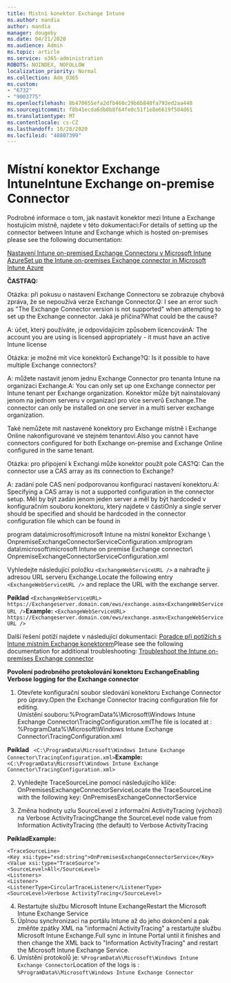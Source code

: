 ```yaml
---
title: Místní konektor Exchange Intune
ms.author: mandia
author: mandia
manager: dougeby
ms.date: 04/21/2020
ms.audience: Admin
ms.topic: article
ms.service: o365-administration
ROBOTS: NOINDEX, NOFOLLOW
localization_priority: Normal
ms.collection: Adm_O365
ms.custom:
- "6732"
- "9003775"
ms.openlocfilehash: 8b470655efa2dfb460c29b6b840fa793ed2aa448
ms.sourcegitcommit: f8b41ecda6db0b8f64fe0c51f1e8e6619f504d61
ms.translationtype: MT
ms.contentlocale: cs-CZ
ms.lasthandoff: 10/28/2020
ms.locfileid: "48807399"
---
```

# <a name="intune-exchange-on-premise-connector"></a><span data-ttu-id="bba77-102">Místní konektor Exchange Intune</span><span class="sxs-lookup"><span data-stu-id="bba77-102">Intune Exchange on-premise Connector</span></span>

<span data-ttu-id="bba77-103">Podrobné informace o tom, jak nastavit konektor mezi Intune a Exchange hostujícím místně, najdete v této dokumentaci:</span><span class="sxs-lookup"><span data-stu-id="bba77-103">For details of setting up the connector between Intune and Exchange which is hosted on-premises please see the following documentation:</span></span>

[<span data-ttu-id="bba77-104">Nastavení Intune on-premised Exchange Connectoru v Microsoft Intune Azure</span><span class="sxs-lookup"><span data-stu-id="bba77-104">Set up the Intune on-premises Exchange connector in Microsoft Intune Azure</span></span>](https://docs.microsoft.com/intune/exchange-connector-install)

<span data-ttu-id="bba77-105">**ČAST**</span><span class="sxs-lookup"><span data-stu-id="bba77-105">**FAQ:**</span></span>

<span data-ttu-id="bba77-106">Otázka: při pokusu o nastavení Exchange Connectoru se zobrazuje chybová zpráva, že se nepoužívá verze Exchange Connector.</span><span class="sxs-lookup"><span data-stu-id="bba77-106">Q: I see an error such as "The Exchange Connector version is not supported" when attempting to set up the Exchange connector.</span></span> <span data-ttu-id="bba77-107">Jaká je příčina?</span><span class="sxs-lookup"><span data-stu-id="bba77-107">What could be the cause?</span></span>

<span data-ttu-id="bba77-108">A: účet, který používáte, je odpovídajícím způsobem licencován</span><span class="sxs-lookup"><span data-stu-id="bba77-108">A: The account you are using is licensed appropriately - it must have an active Intune license</span></span>

<span data-ttu-id="bba77-109">Otázka: je možné mít více konektorů Exchange?</span><span class="sxs-lookup"><span data-stu-id="bba77-109">Q: Is it possible to have multiple Exchange connectors?</span></span>

<span data-ttu-id="bba77-110">A: můžete nastavit jenom jednu Exchange Connector pro tenanta Intune na organizaci Exchange.</span><span class="sxs-lookup"><span data-stu-id="bba77-110">A: You can only set up one Exchange connector per Intune tenant per Exchange organization.</span></span> <span data-ttu-id="bba77-111">Konektor může být nainstalovaný jenom na jednom serveru v organizaci pro více serverů Exchange.</span><span class="sxs-lookup"><span data-stu-id="bba77-111">The connector can only be installed on one server in a multi server exchange organization.</span></span>

<span data-ttu-id="bba77-112">Také nemůžete mít nastavené konektory pro Exchange místně i Exchange Online nakonfigurované ve stejném tenantovi.</span><span class="sxs-lookup"><span data-stu-id="bba77-112">Also you cannot have connectors configured for both Exchange on-premise and Exchange Online configured in the same tenant.</span></span>

<span data-ttu-id="bba77-113">Otázka: pro připojení k Exchangi může konektor použít pole CAS?</span><span class="sxs-lookup"><span data-stu-id="bba77-113">Q: Can the connector use a CAS array as its connection to Exchange?</span></span>

<span data-ttu-id="bba77-114">A: zadání pole CAS není podporovanou konfigurací nastavení konektoru.</span><span class="sxs-lookup"><span data-stu-id="bba77-114">A: Specifying a CAS array is not a supported configuration in the connector setup.</span></span> <span data-ttu-id="bba77-115">Měl by být zadán jenom jeden server a měl by být hardcoded v konfiguračním souboru konektoru, který najdete v části</span><span class="sxs-lookup"><span data-stu-id="bba77-115">Only a single server should be specified and should be hardcoded in the connector configuration file which can be found in</span></span>

<span data-ttu-id="bba77-116">program data\microsoft\microsoft Intune na místní konektor Exchange \ OnpremiseExchangeConnectorServiceConfiguration.xml</span><span class="sxs-lookup"><span data-stu-id="bba77-116">program data\microsoft\microsoft Intune on premise Exchange connector\ OnpremiseExchangeConnectorServiceConfiguration.xml</span></span>

<span data-ttu-id="bba77-117">Vyhledejte následující položku ```<ExchangeWebServiceURL />``` a nahraďte ji adresou URL serveru Exchange.</span><span class="sxs-lookup"><span data-stu-id="bba77-117">Locate the following entry ```<ExchangeWebServiceURL />``` and replace the URL with the exchange server.</span></span>

<span data-ttu-id="bba77-118">**Pøíklad**
```<ExchangeWebServiceURL> https://Exchangeserver.domain.com/ews/exchange.asmx<ExchangeWebServiceURL />```</span><span class="sxs-lookup"><span data-stu-id="bba77-118">**Example:**
```<ExchangeWebServiceURL> https://Exchangeserver.domain.com/ews/exchange.asmx<ExchangeWebServiceURL />```</span></span>

<span data-ttu-id="bba77-119">Další řešení potíží najdete v následující dokumentaci: [Poradce při potížích s Intune místním Exchange konektorem](https://support.microsoft.com/help/4471887/troubleshooting-exchange-connector-in-microsoft-intune)</span><span class="sxs-lookup"><span data-stu-id="bba77-119">Please see the following documentation for additional troubleshooting: [Troubleshoot the Intune on-premises Exchange connector](https://support.microsoft.com/help/4471887/troubleshooting-exchange-connector-in-microsoft-intune)</span></span>

<span data-ttu-id="bba77-120">**Povolení podrobného protokolování konektoru Exchange**</span><span class="sxs-lookup"><span data-stu-id="bba77-120">**Enabling Verbose logging for the Exchange connector**</span></span>

1. <span data-ttu-id="bba77-121">Otevřete konfigurační soubor sledování konektoru Exchange Connector pro úpravy.</span><span class="sxs-lookup"><span data-stu-id="bba77-121">Open the Exchange Connector tracing configuration file for editing.</span></span>  
<span data-ttu-id="bba77-122">Umístění souboru:%ProgramData%\Microsoft\Windows Intune Exchange Connector\TracingConfiguration.xml</span><span class="sxs-lookup"><span data-stu-id="bba77-122">The file is located at : %ProgramData%\Microsoft\Windows Intune Exchange Connector\TracingConfiguration.xml</span></span>  

<span data-ttu-id="bba77-123">**Pøíklad**
``` <C:\ProgramData\Microsoft\Windows Intune Exchange Connector\TracingConfiguration.xml>```</span><span class="sxs-lookup"><span data-stu-id="bba77-123">**Example:**
``` <C:\ProgramData\Microsoft\Windows Intune Exchange Connector\TracingConfiguration.xml>```</span></span>
  
2. <span data-ttu-id="bba77-124">Vyhledejte TraceSourceLine pomocí následujícího klíče: OnPremisesExchangeConnectorService</span><span class="sxs-lookup"><span data-stu-id="bba77-124">Locate the TraceSourceLine with the following key: OnPremisesExchangeConnectorService</span></span>  
  
3. <span data-ttu-id="bba77-125">Změna hodnoty uzlu SourceLevel z informační ActivityTracing (výchozí) na Verbose ActivityTracing</span><span class="sxs-lookup"><span data-stu-id="bba77-125">Change the SourceLevel node value from Information ActivityTracing (the default) to Verbose ActivityTracing</span></span>  

<span data-ttu-id="bba77-126">**Pøíklad**</span><span class="sxs-lookup"><span data-stu-id="bba77-126">**Example:**</span></span>
```
<TraceSourceLine>  
<Key xsi:type="xsd:string">OnPremisesExchangeConnectorService</Key>  
<Value xsi:type="TraceSource">  
<SourceLevel>All</SourceLevel>  
<Listeners>  
<Listener>  
<ListenerType>CircularTraceListener</ListenerType>
<SourceLevel>Verbose ActivityTracing</SourceLevel>
```
4. <span data-ttu-id="bba77-127">Restartujte službu Microsoft Intune Exchange</span><span class="sxs-lookup"><span data-stu-id="bba77-127">Restart the Microsoft Intune Exchange Service</span></span>  
5. <span data-ttu-id="bba77-128">Úplnou synchronizaci na portálu Intune až do jeho dokončení a pak změňte zpátky XML na "informační ActivityTracing" a restartujte službu Microsoft Intune Exchange.</span><span class="sxs-lookup"><span data-stu-id="bba77-128">Full sync in Intune Portal until it finishes and then change the XML back to "Information ActivityTracing" and restart the Microsoft Intune Exchange Service.</span></span>  
6. <span data-ttu-id="bba77-129">Umístění protokolů je: `%ProgramData%\Microsoft\Windows Intune Exchange Connector`</span><span class="sxs-lookup"><span data-stu-id="bba77-129">Location of the logs is : `%ProgramData%\Microsoft\Windows Intune Exchange Connector`</span></span>